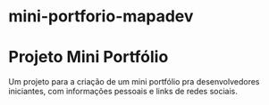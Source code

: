 # mini-portforio-mapadev
# Projeto Mini Portfólio

Um projeto para a criação de um mini portfólio pra desenvolvedores iniciantes, com informações pessoais e links de redes sociais.

#
